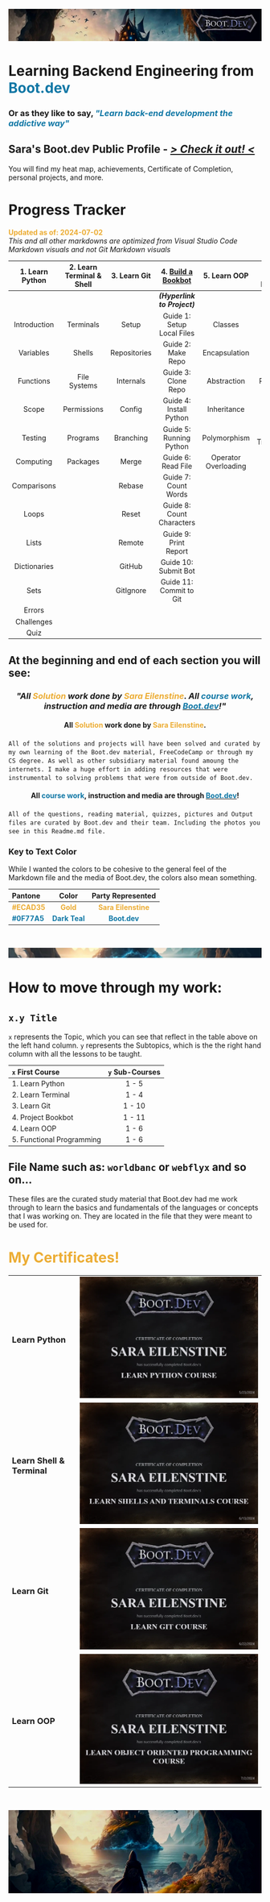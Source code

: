 ![alt text](img/image-3.png)

# Learning Backend Engineering from <span style="color:#0F77A5">**Boot.dev**</span>

### Or as they like to say,<span style="color:#0F77A5"> _**"Learn back-end development the addictive way"**_</span>

## Sara's Boot.dev Public Profile - _<a href="https://www.boot.dev/u/cattelia"> > Check it out! < </a>_

You will find my heat map, achievements, Certificate of Completion, personal projects, and more.

# Progress Tracker

<span style="color:#ECAD35">**Updated as of: 2024-07-02**</span><br>
_This and all other markdowns are optimized from Visual Studio Code Markdown visuals and not Git Markdown visuals_

| 1. Learn Python | 2. Learn Terminal & Shell | 3. Learn Git | 4. <a href="https://github.com/cattelia/bookbot">Build a Bookbot</a> |     5. Learn OOP     | 6. Learn Functional Programming |
| :-------------: | :-----------------------: | :----------: | :------------------------------------------------------------------: | :------------------: | :-----------------------------: |
|                 |                           |              |                     _**(Hyperlink to Project)**_                     |                      |                                 |
|  Introduction   |         Terminals         |    Setup     |                      Guide 1: Setup Local Files                      |       Classes        |     Functional Programming      |
|    Variables    |          Shells           | Repositories |                          Guide 2: Make Repo                          |    Encapsulation     |      First Class Functions      |
|    Functions    |       File Systems        |  Internals   |                         Guide 3: Clone Repo                          |     Abstraction      |         Pure Functions          |
|      Scope      |        Permissions        |    Config    |                       Guide 4: Install Python                        |     Inheritance      |           Recursions            |
|     Testing     |         Programs          |  Branching   |                       Guide 5: Running Python                        |     Polymorphism     |    Function Transformations     |
|    Computing    |         Packages          |    Merge     |                          Guide 6: Read File                          | Operator Overloading |            Closures             |
|   Comparisons   |                           |    Rebase    |                         Guide 7: Count Words                         |                      |                                 |
|      Loops      |                           |    Reset     |                      Guide 8: Count Characters                       |                      |                                 |
|      Lists      |                           |    Remote    |                        Guide 9: Print Report                         |                      |                                 |
|  Dictionaries   |                           |    GitHub    |                         Guide 10: Submit Bot                         |                      |                                 |
|      Sets       |                           |  GitIgnore   |                       Guide 11: Commit to Git                        |                      |                                 |
|     Errors      |                           |              |                                                                      |                      |                                 |
|   Challenges    |                           |              |                                                                      |                      |                                 |
|      Quiz       |                           |              |                                                                      |                      |                                 |

## At the beginning and end of each section you will see:

### _<div align="center"> "All <span style="color:#ECAD35">Solution</span> work done by <span style="color:#ECAD35">Sara Eilenstine</span>. All <span style="color:#0F77A5">**course work**</span>, instruction and media are through <a href="https://www.boot.dev/"><span style="color:#0F77A5">**Boot.dev**</span></a>!"</div>_

#### <div align="center"> All <span style="color:#ECAD35">Solution</span> work done by <span style="color:#ECAD35">Sara Eilenstine</span>.

`All of the solutions and projects will have been solved and curated by my own learning of the Boot.dev material, FreeCodeCamp or through my CS degree. As well as other subsidiary material found amoung the internets. I make a huge effort in adding resources that were instrumental to solving problems that were from outside of Boot.dev.`

#### <div align="center"> All <span style="color:#0F77A5">**course work**</span>, instruction and media are through <a href="https://www.boot.dev/"><span style="color:#0F77A5">**Boot.dev**</span></a>!</div>

`All of the questions, reading material, quizzes, pictures and Output files are curated by Boot.dev and their team. Including the photos you see in this Readme.md file.`

### **Key to Text Color**

While I wanted the colors to be cohesive to the general feel of the Markdown file and the media of Boot.dev, the colors also mean something.

| Pantone                                        |                      Color                       |                   Party Represented                    |
| :--------------------------------------------- | :----------------------------------------------: | :----------------------------------------------------: |
| <span style="color:#ECAD35">**#ECAD35**</span> |   <span style="color:#ECAD35">**Gold**</span>    | <span style="color:#ECAD35">**Sara Eilenstine**</span> |
| <span style="color:#0F77A5">**#0F77A5**</span> | <span style="color:#0F77A5">**Dark Teal**</span> |    <span style="color:#0F77A5">**Boot.dev**</span>     |

<br>

![alt text](img/image-6.png)

# How to move through my work:

## `x.y Title` <br>

`x` represents the Topic, which you can see that reflect in the table above on the left hand column.
`y` represents the Subtopics, which is the the right hand column with all the lessons to be taught.

| `x` First Course          | `y` Sub-Courses |
| :------------------------ | :-------------: |
| 1. Learn Python           |      1 - 5      |
| 2. Learn Terminal         |      1 - 4      |
| 3. Learn Git              |     1 - 10      |
| 4. Project Bookbot        |     1 - 11      |
| 4. Learn OOP              |      1 - 6      |
| 5. Functional Programming |      1 - 6      |

## File Name such as: `worldbanc` or `webflyx` and so on...

These files are the curated study material that Boot.dev had me work through to learn the basics and fundamentals of the languages or concepts that I was working on. They are located in the file that they were meant to be used for.

# <span style="color:#ECAD35">My Certificates!</span>

<!-- Certificate width="500" height="375" -->
<!--  -->
<!--  -->
<!-- -->

|                                 |                                                       |
| :------------------------------ | :---------------------------------------------------: |
| <h3>Learn Python</h3>           | ![python_cert](img/certificates/1_python.png) </span> |
| <h3>Learn Shell & Terminal</h3> | ![shell_cert](img/certificates/2_shell_terminals.png) |
| <h3>Learn Git </h3>             |        ![git_cert](img/certificates/3_git.png)        |
| <h3>Learn OOP </h3>             |        ![oop_cert](img/certificates/4_oop.png)        |

<br>

![alt text](img/image-4.png)

